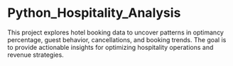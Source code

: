 # Python_Hospitality_Analysis
This project explores hotel booking data to uncover patterns in optimancy percentage, guest behavior, cancellations, and booking trends. The goal is to provide actionable insights for optimizing hospitality operations and revenue strategies.
